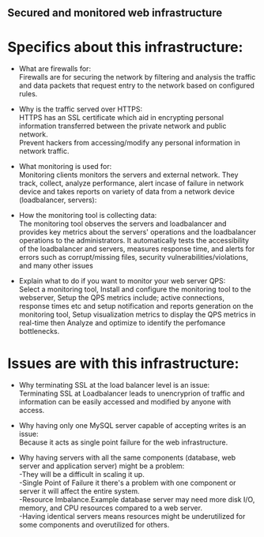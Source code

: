 ## Secured and monitored web infrastructure

# Specifics about this infrastructure:

- What are firewalls for:<br/> Firewalls are for securing the network by filtering and analysis the traffic and data packets that request entry to the network based on configured rules.

- Why is the traffic served over HTTPS:<br/> HTTPS has an SSL certificate which aid in encrypting personal information transferred between the private network and public network. <br/> Prevent hackers from accessing/modify any personal information in network traffic.

- What monitoring is used for:<br/> Monitoring clients monitors the servers and external network. They track, collect, analyze performance, alert incase of failure in network device and takes reports on variety of data from a network device (loadbalancer, servers):

- How the monitoring tool is collecting data:<br/>The monitoring tool observes the servers and loadbalancer and provides key metrics about the servers' operations and the loadbalancer operations to the administrators. It automatically tests the accessibility of the loadbalancer and servers, measures response time, and alerts for errors such as corrupt/missing files, security vulnerabilities/violations, and many other issues

- Explain what to do if you want to monitor your web server QPS:<br/> Select a monitoring tool, Install and configure the monitoring tool to the webserver, Setup the QPS metrics include; active connections, response times etc and setup notification and reports generation on the monitoring tool, Setup visualization metrics to display the QPS metrics in real-time then Analyze and optimize to identify the perfomance bottlenecks.

# Issues are with this infrastructure:

- Why terminating SSL at the load balancer level is an issue:<br/> Terminating SSL at Loadbalancer leads to unencryprion of traffic and information can be easily accessed and modified by anyone with access.

- Why having only one MySQL server capable of accepting writes is an issue:<br/> Because it acts as single point failure for the web infrastructure.

- Why having servers with all the same components (database, web server and application server) might be a problem:<br/>
  -They will be a difficult in scaling it up.<br/>
  -Single Point of Failure it there's a problem with one component or server it will affect the entire system.<br/>
  -Resource Imbalance.Example database server may need more disk I/O, memory, and CPU resources compared to a web server.<br/>-Having identical servers means resources might be underutilized for some components and overutilized for others.
